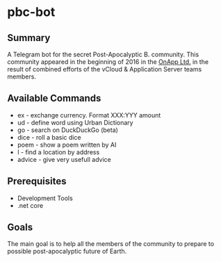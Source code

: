 # pbc-bot

## Summary

A Telegram bot for the secret Post-Apocalyptic B. community. This community appeared in the beginning of 2016 in the [OnApp Ltd.](http://www.onapp.com) in the result of combined efforts of the vCloud & Application Server teams members.

## Available Commands

- ex - exchange currency. Format XXX:YYY amount
- ud - define word using Urban Dictionary
- go - search on DuckDuckGo (beta)
- dice - roll a basic dice
- poem - show a poem written by AI
- l - find a location by address
- advice - give very usefull advice

## Prerequisites

- Development Tools
- .net core

## Goals

The main goal is to help all the members of the community to prepare to possible post-apocalyptic future of Earth.
